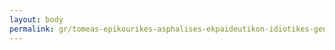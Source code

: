 ```yaml
---
layout: body
permalink: gr/tomeas-epikourikes-asphalises-ekpaideutikon-idiotikes-genikes-ekpaideuses-t-e-a-e-i-g-e/
---
```


